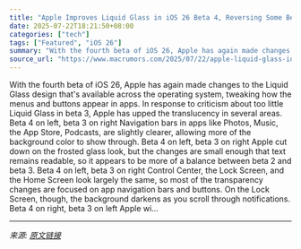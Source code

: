 ```yaml
---
title: "Apple Improves Liquid Glass in iOS 26 Beta 4, Reversing Some Beta 3 Changes"
date: 2025-07-22T18:21:50+08:00
categories: ["tech"]
tags: ["Featured", "iOS 26"]
summary: "With the fourth beta of iOS 26, Apple has again made changes to the Liquid Glass design that's available across the operating system, tweaking how the menus and buttons appear in apps. In response to "
source_url: "https://www.macrumors.com/2025/07/22/apple-liquid-glass-ios-26-beta-4/"
---
```


With the fourth beta of iOS 26, Apple has again made changes to the Liquid Glass design that's available across the operating system, tweaking how the menus and buttons appear in apps. In response to criticism about too little Liquid Glass in beta 3, Apple has upped the translucency in several areas. Beta 4 on left, beta 3 on right Navigation bars in apps like Photos, Music, the App Store, Podcasts, are slightly clearer, allowing more of the background color to show through. Beta 4 on left, beta 3 on right Apple cut down on the frosted glass look, but the changes are small enough that text remains readable, so it appears to be more of a balance between beta 2 and beta 3. Beta 4 on left, beta 3 on right Control Center, the Lock Screen, and the Home Screen look largely the same, so most of the transparency changes are focused on app navigation bars and buttons. On the Lock Screen, though, the background darkens as you scroll through notifications. Beta 4 on right, beta 3 on left Apple wi...

---

*来源: [原文链接](https://www.macrumors.com/2025/07/22/apple-liquid-glass-ios-26-beta-4/)*
